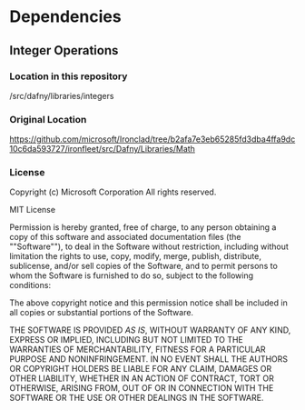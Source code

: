 # Dependencies
## Integer Operations

### Location in this repository
/src/dafny/libraries/integers

### Original Location
https://github.com/microsoft/Ironclad/tree/b2afa7e3eb65285fd3dba4ffa9dc10c6da593727/ironfleet/src/Dafny/Libraries/Math

### License
Copyright (c) Microsoft Corporation All rights reserved. 

MIT License

Permission is hereby granted, free of charge, to any person obtaining a copy of
this software and associated documentation files (the ""Software""), to deal in
the Software without restriction, including without limitation the rights to
use, copy, modify, merge, publish, distribute, sublicense, and/or sell copies of
the Software, and to permit persons to whom the Software is furnished to do so,
subject to the following conditions:

The above copyright notice and this permission notice shall be included in all
copies or substantial portions of the Software.

THE SOFTWARE IS PROVIDED *AS IS*, WITHOUT WARRANTY OF ANY KIND, EXPRESS OR
IMPLIED, INCLUDING BUT NOT LIMITED TO THE WARRANTIES OF MERCHANTABILITY, FITNESS
FOR A PARTICULAR PURPOSE AND NONINFRINGEMENT. IN NO EVENT SHALL THE AUTHORS OR
COPYRIGHT HOLDERS BE LIABLE FOR ANY CLAIM, DAMAGES OR OTHER LIABILITY, WHETHER
IN AN ACTION OF CONTRACT, TORT OR OTHERWISE, ARISING FROM, OUT OF OR IN
CONNECTION WITH THE SOFTWARE OR THE USE OR OTHER DEALINGS IN THE SOFTWARE.